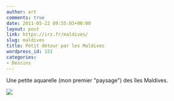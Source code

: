```yaml
---
author: art
comments: true
date: 2011-05-22 09:55:03+00:00
layout: post
link: https://irz.fr/maldives/
slug: maldives
title: Petit détour par les Maldives
wordpress_id: 151
categories:
- Dessins
---
```


Une petite aquarelle (mon premier "paysage") des îles Maldives.

[![](https://static.irz.fr/2011/05/maldives-500.png)](https://static.irz.fr/2011/05/maldives-500.png)

